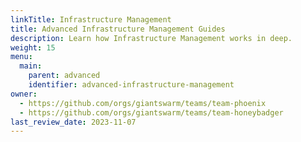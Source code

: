 ```yaml
---
linkTitle: Infrastructure Management
title: Advanced Infrastructure Management Guides
description: Learn how Infrastructure Management works in deep.
weight: 15
menu:
  main:
    parent: advanced
    identifier: advanced-infrastructure-management
owner:
  - https://github.com/orgs/giantswarm/teams/team-phoenix
  - https://github.com/orgs/giantswarm/teams/team-honeybadger
last_review_date: 2023-11-07
---
```

